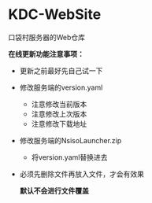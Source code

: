 # KDC-WebSite
口袋村服务器的Web仓库

**在线更新功能注意事项：**

- 更新之前最好先自己试一下

- 修改服务端的version.yaml

    - 注意修改当前版本
    - 注意修改上次版本
    - 注意修改下载地址

- 修改服务端的NsisoLauncher.zip

    - 将version.yaml替换进去

- 必须先删除文件再放入文件，才会有效果

  **默认不会进行文件覆盖**